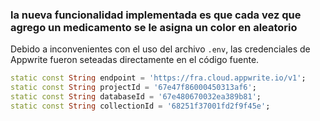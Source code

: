 ### la nueva funcionalidad implementada es que cada vez que agrego un medicamento se le asigna un color en aleatorio 

Debido a inconvenientes con el uso del archivo `.env`, las credenciales de Appwrite fueron seteadas directamente en el código fuente.

```dart
static const String endpoint = 'https://fra.cloud.appwrite.io/v1';
static const String projectId = '67e47f86000450313af6';
static const String databaseId = '67e480670032ea389b81';
static const String collectionId = '68251f37001fd2f9f45e';


